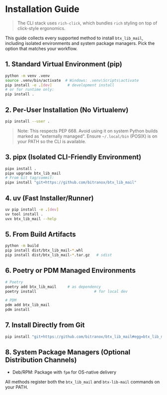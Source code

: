# Installation Guide

> The CLI stack uses `rich-click`, which bundles `rich` styling on top of click-style ergonomics.

This guide collects every supported method to install `btx_lib_mail`, including
isolated environments and system package managers. Pick the option that matches your workflow.

## 1. Standard Virtual Environment (pip)

```bash
python -m venv .venv
source .venv/bin/activate  # Windows: .venv\Scripts\activate
pip install -e .[dev]       # development install
# or for runtime only:
pip install .
```

## 2. Per-User Installation (No Virtualenv)

```bash
pip install --user .
```

> Note: This respects PEP 668. Avoid using it on system Python builds marked as
> "externally managed". Ensure `~/.local/bin` (POSIX) is on your PATH so the CLI is available.

## 3. pipx (Isolated CLI-Friendly Environment)

```bash
pipx install .
pipx upgrade btx_lib_mail
# From Git tag/commit:
pipx install "git+https://github.com/bitranox/btx_lib_mail"
```

## 4. uv (Fast Installer/Runner)

```bash
uv pip install -e .[dev]
uv tool install .
uvx btx_lib_mail --help
```

## 5. From Build Artifacts

```bash
python -m build
pip install dist/btx_lib_mail-*.whl
pip install dist/btx_lib_mail-*.tar.gz   # sdist
```

## 6. Poetry or PDM Managed Environments

```bash
# Poetry
poetry add btx_lib_mail     # as dependency
poetry install                          # for local dev

# PDM
pdm add btx_lib_mail
pdm install
```

## 7. Install Directly from Git

```bash
pip install "git+https://github.com/bitranox/btx_lib_mail#egg=btx_lib_mail"
```

## 8. System Package Managers (Optional Distribution Channels)

- Deb/RPM: Package with `fpm` for OS-native delivery

All methods register both the `btx_lib_mail` and
`btx-lib-mail` commands on your PATH.
